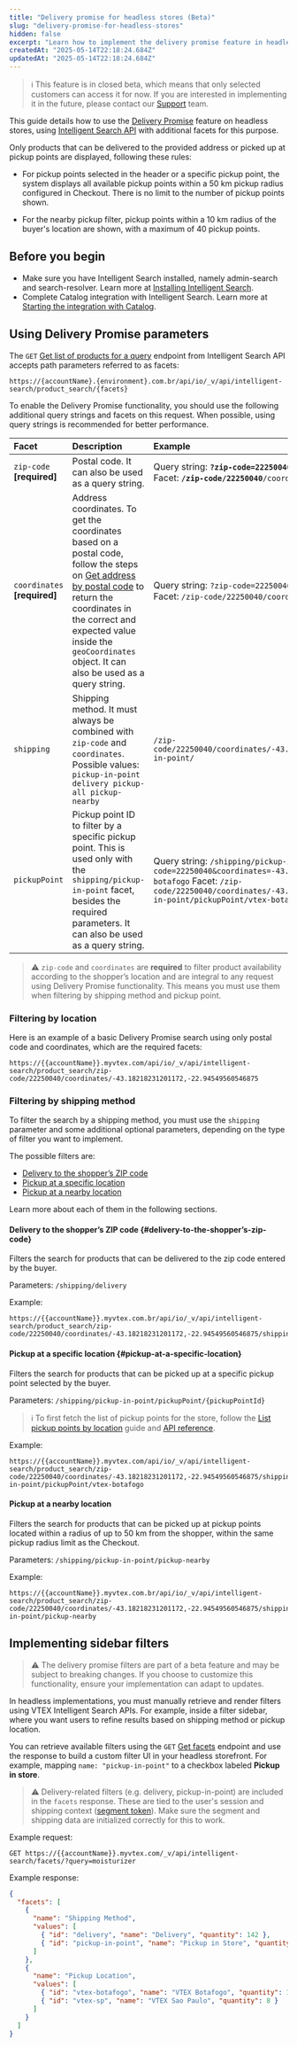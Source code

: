 ```yaml
---
title: "Delivery promise for headless stores (Beta)"
slug: "delivery-promise-for-headless-stores"
hidden: false
excerpt: "Learn how to implement the delivery promise feature in headless stores."
createdAt: "2025-05-14T22:18:24.684Z"
updatedAt: "2025-05-14T22:18:24.684Z"
---
```


>ℹ️ This feature is in closed beta, which means that only selected customers can access it for now. If you are interested in implementing it in the future, please contact our [Support](https://support.vtex.com/hc/en-us) team.

This guide details how to use the [Delivery Promise](https://help.vtex.com/en/tutorial/delivery-promise-beta--p9EJH9GgxL0JceA6dBswd) feature on headless stores, using [Intelligent Search API](https://developers.vtex.com/docs/api-reference/intelligent-search-api) with additional facets for this purpose.

Only products that can be delivered to the provided address or picked up at pickup points are displayed, following these rules:

* For pickup points selected in the header or a specific pickup point, the system displays all available pickup points within a 50 km pickup radius configured in Checkout. There is no limit to the number of pickup points shown.

* For the nearby pickup filter, pickup points within a 10 km radius of the buyer's location are shown, with a maximum of 40 pickup points.

## Before you begin

* Make sure you have Intelligent Search installed, namely admin-search and search-resolver. Learn more at [Installing Intelligent Search](https://help.vtex.com/en/tracks/vtex-intelligent-search--19wrbB7nEQcmwzDPl1l4Cb/4mwZGH252R3CCPRim8v0F3).  
* Complete Catalog integration with Intelligent Search. Learn more at [Starting the integration with Catalog](https://help.vtex.com/en/tracks/vtex-intelligent-search--19wrbB7nEQcmwzDPl1l4Cb/2wBsO1AKTQZ04idbTKszI4).

## Using Delivery Promise parameters

The `GET` [Get list of products for a query](https://developers.vtex.com/docs/api-reference/intelligent-search-api#get-/product_search/-facets-) endpoint from Intelligent Search API accepts path parameters referred to as facets:

```
https://{accountName}.{environment}.com.br/api/io/_v/api/intelligent-search/product_search/{facets}
```

To enable the Delivery Promise functionality, you should use the following additional query strings and facets on this request. When possible, using query strings is recommended for  better performance.

| Facet | Description | Example |
| :---- | :---- | :---- |
| `zip-code` **\[required\]** | Postal code. It can also be used as a query string. | Query string: **`?zip-code=22250040`**`&coordinates=-43.18218231201172,-22.94549560546875 ` Facet: **`/zip-code/22250040`**`/coordinates/-43.18218231201172,-22.94549560546875` |
| `coordinates` **\[required\]** | Address coordinates. To get the coordinates based on a postal code, follow the steps on [Get address by postal code](https://developers.vtex.com/docs/guides/get-address-by-postal-code) to return the coordinates in the correct and expected value inside the `geoCoordinates` object. It can also be used as a query string. | Query string: `?zip-code=22250040&coordinates=-43.18218231201172,-22.94549560546875 ` Facet: `/zip-code/22250040/coordinates/-43.18218231201172,-22.94549560546875`  |
| `shipping` | Shipping method. It must always be combined with `zip-code` and `coordinates`. Possible values: `pickup-in-point delivery pickup-all pickup-nearby` | `/zip-code/22250040/coordinates/-43.18218231201172,-22.94549560546875/shipping/pickup-in-point/` |
| `pickupPoint` | Pickup point ID to filter by a specific pickup point. This is used only with the `shipping/pickup-in-point` facet, besides the required parameters. It can also be used as a query string. |  Query string: `/shipping/pickup-in-point?zip-code=22250040&coordinates=-43.18218231201172,-22.94549560546875&pickupPoint=vtex-botafogo` Facet: `/zip-code/22250040/coordinates/-43.18218231201172,-22.94549560546875/shipping/pickup-in-point/pickupPoint/vtex-botafogo` |

>⚠️ `zip-code` and `coordinates` are **required** to filter product availability according to the shopper’s location and are integral to any request using Delivery Promise functionality. This means you must use them when filtering by shipping method and pickup point.

### Filtering by location

Here is an example of a basic Delivery Promise search using only postal code and coordinates, which are the required facets:

```
https://{{accountName}}.myvtex.com/api/io/_v/api/intelligent-search/product_search/zip-code/22250040/coordinates/-43.18218231201172,-22.94549560546875
```

### Filtering by shipping method

To filter the search by a shipping method, you must use the `shipping` parameter and some additional optional parameters, depending on the type of filter you want to implement.

The possible filters are:

* [Delivery to the shopper’s ZIP code](#delivery-to-the-shopper’s-zip-code)  
* [Pickup at a specific location](#pickup-at-a-specific-location)  
* [Pickup at a nearby location](?tab=t.0#heading=h.qzpibergwrec)

Learn more about each of them in the following sections.

#### Delivery to the shopper’s ZIP code {#delivery-to-the-shopper’s-zip-code}

Filters the search for products that can be delivered to the zip code entered by the buyer.

Parameters: `/shipping/delivery`

Example:

```
https://{{accountName}}.myvtex.com.br/api/io/_v/api/intelligent-search/product_search/zip-code/22250040/coordinates/-43.18218231201172,-22.94549560546875/shipping/delivery
```

#### Pickup at a specific location {#pickup-at-a-specific-location}

Filters the search for products that can be picked up at a specific pickup point selected by the buyer. 

Parameters: `/shipping/pickup-in-point/pickupPoint/{pickupPointId}`

>ℹ️ To first fetch the list of pickup points for the store, follow the [List pickup points by location](https://developers.vtex.com/docs/guides/list-pickup-points-by-location) guide and [API reference](https://developers.vtex.com/docs/api-reference/checkout-api#get-/api/checkout/pub/pickup-points).

Example:

```
https://{{accountName}}.myvtex.com/api/io/_v/api/intelligent-search/product_search/zip-code/22250040/coordinates/-43.18218231201172,-22.94549560546875/shipping/pickup-in-point/pickupPoint/vtex-botafogo
```

#### Pickup at a nearby location

Filters the search for products that can be picked up at pickup points located within a radius of up to 50 km from the shopper, within the same pickup radius limit as the Checkout.

Parameters: `/shipping/pickup-in-point/pickup-nearby`

Example:

```
https://{{accountName}}.myvtex.com.br/api/io/_v/api/intelligent-search/product_search/zip-code/22250040/coordinates/-43.18218231201172,-22.94549560546875/shipping/pickup-in-point/pickup-nearby 
```

## Implementing sidebar filters

>⚠️ The delivery promise filters are part of a beta feature and may be subject to breaking changes. If you choose to customize this functionality, ensure your implementation can adapt to updates.

In headless implementations, you must manually retrieve and render filters using VTEX Intelligent Search APIs. For example, inside a filter sidebar, where you want users to refine results based on shipping method or pickup location.

You can retrieve available filters using the `GET` [Get facets](https://developers.vtex.com/docs/api-reference/intelligent-search-api#get-/facets/-facets-) endpoint and use the response to build a custom filter UI in your headless storefront. For example, mapping `name: "pickup-in-point"` to a checkbox labeled **Pickup in store**.

>⚠️ Delivery-related filters (e.g. delivery, pickup-in-point) are included in the `facets` response. These are tied to the user's session and shipping context ([segment token](https://developers.vtex.com/docs/api-reference/session-manager-api#post-/api/sessions)). Make sure the segment and shipping data are initialized correctly for this to work.

Example request:

```
GET https://{{accountName}}.myvtex.com/_v/api/intelligent-search/facets/?query=moisturizer
```

Example response:

```json
{
  "facets": [
    {
      "name": "Shipping Method",
      "values": [
        { "id": "delivery", "name": "Delivery", "quantity": 142 },
        { "id": "pickup-in-point", "name": "Pickup in Store", "quantity": 37 }
      ]
    },
    {
      "name": "Pickup Location",
      "values": [
        { "id": "vtex-botafogo", "name": "VTEX Botafogo", "quantity": 12 },
        { "id": "vtex-sp", "name": "VTEX Sao Paulo", "quantity": 8 }
      ]
    }
  ]
}
```
